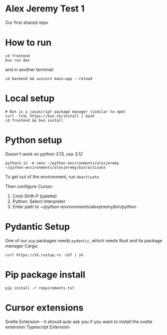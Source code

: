 # Alex Jeremy Test 1
Our first shared repo


# How to run
```
cd frontend
bun run dev
```
and in another terminal:
```
cd backend && uvicorn main:app --reload
```

# Local setup
```
# Bun is a javascript package manager (similar to npm)
curl -fsSL https://bun.sh/install | bash
cd frontend && bun install
```

# Python setup
*Doesn't work on python 3.13, use 3.12*
```
python3.12 -m venv ~/python-environments/alexjeremy
~/python-environments/alexjeremy/bin/activate
```
To get out of the environment, run `deactivate`

Then configure Cursor:
1. Cmd-Shift-P (palette)
2. Python: Select Interpreter
3. Enter path to ~/python-environments/alexjeremy/bin/python

# Pydantic Setup
One of our `pip` packages needs `pydantic`, which needs Rust and its package manager Cargo:
```
curl https://sh.rustup.rs -sSf | sh
```

# Pip package install
```
pip install -r requirements.txt
```

# Cursor extensions
Svelte Extension - it should auto ask you if you want to install the svelte extension
Typescript Extension